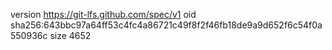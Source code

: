 version https://git-lfs.github.com/spec/v1
oid sha256:643bbc97a64ff53c4fc4a86721c49f8f2f46fb18de9a9d652f6c54f0a550936c
size 4652
